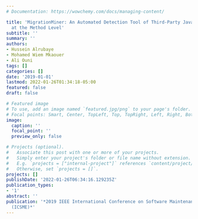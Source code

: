 ```yaml
---
# Documentation: https://wowchemy.com/docs/managing-content/

title: 'MigrationMiner: An Automated Detection Tool of Third-Party Java Library Migration
  at the Method Level'
subtitle: ''
summary: ''
authors:
- Hussein Alrubaye
- Mohamed Wiem Mkaouer
- Ali Ouni
tags: []
categories: []
date: '2019-01-01'
lastmod: 2022-01-26T01:34:18-05:00
featured: false
draft: false

# Featured image
# To use, add an image named `featured.jpg/png` to your page's folder.
# Focal points: Smart, Center, TopLeft, Top, TopRight, Left, Right, BottomLeft, Bottom, BottomRight.
image:
  caption: ''
  focal_point: ''
  preview_only: false

# Projects (optional).
#   Associate this post with one or more of your projects.
#   Simply enter your project's folder or file name without extension.
#   E.g. `projects = ["internal-project"]` references `content/project/deep-learning/index.md`.
#   Otherwise, set `projects = []`.
projects: []
publishDate: '2022-01-26T06:34:16.129235Z'
publication_types:
- '1'
abstract: ''
publication: '*2019 IEEE International Conference on Software Maintenance and Evolution
  (ICSME)*'
---
```

